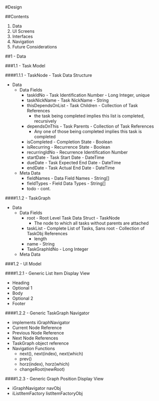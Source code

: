 #Design

##Contents

1. Data
2. UI Screens
3. Interfaces
4. Navigation
5. Future Considerations


##1 - Data

###1.1 - Task Model

####1.1.1 - TaskNode - Task Data Structure
- Data
  - Data Fields
    - taskIdNo - Task Identification Number - Long Integer, unique
    - taskNickName - Task NickName - String
    - thisDependsOnList - Task Children - Collection of Task References
      - the task being completed implies this list is completed, recursively
    - dependsOnThis - Task Parents - Collection of Task References
      - Any one of those being completed implies this task is completed
    - isCompleted - Completion State - Boolean
    - isRecurring - Recurrence State - Boolean
    - recurringIdNo - Recurrence Identification Number
    - startDate - Task Start Date - DateTime
    - dueDate - Task Expected End Date - DateTime
    - endDate - Task Actual End Date - DateTime
  - Meta Data
    - fieldNames - Data Field Names - String[]
    - fieldTypes - Field Data Types - String[]
    - todo - cont.

####1.1.2 - TaskGraph

- Data
  - Data Fields
    - root - Root Level Task Data Struct - TaskNode
      - The node to which all tasks without parents are attached
    - taskList - Complete List of Tasks, Sans root - Collection of TaskObj References
      - length
    - name - String
    - TaskGraphIdNo - Long Integer
  - Meta Data

###1.2 - UI Model

####1.2.1 - Generic List Item Display View

- Heading
- Optional 1
- Body
- Optional 2
- Footer

####1.2.2 - Generic TaskGraph Navigator

- implements iGraphNavigator
- Current Node Reference
- Previous Node Reference
- Next Node References
- TaskGraph object reference
- Navigation Functions
  - next(), next(index), next(which)
  - prev()
  - horz(index), horz(which)
  - changeRoot(newRoot)

####1.2.3 - Generic Graph Position Display View

- iGraphNavigator navObj
- iListItemFactory listItemFactoryObj